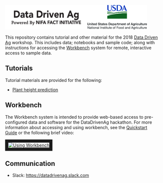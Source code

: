 

<img src="images/datadrivenag_logo.png" height=80><img src="images/usda_centered_300.jpg" height=80>

This repository contains tutorial and other material for the 2018 [Data Driven Ag](https://www.datadrivenag.org) workshop.  This includes data; notebooks and sample code; along with instructions for accessing the [Workbench](https://www.workshop1.nationaldataservice.org) system for remote, interactive access to sample data.

## Tutorials
Tutorial materials are provided for the following:
* [Plant height prediction](height_prediction)

## Workbench
The Workbench system is intended to provide web-based access to pre-configured data and software for the DataDrivenAg hackathon. For more information about accessing and using workbench, see the [Quickstart Guide](workbench.md) or the following brief video:

<a href="http://www.youtube.com/watch?feature=player_embedded&v=eUTT-VL1LGQ" target="_blank"><img src="http://img.youtube.com/vi/eUTT-VL1LGQ/0.jpg"  alt="Using Workbench" width="240" height="180" border="10" /></a>

## Communication
* Slack: https://datadrivenag.slack.com



